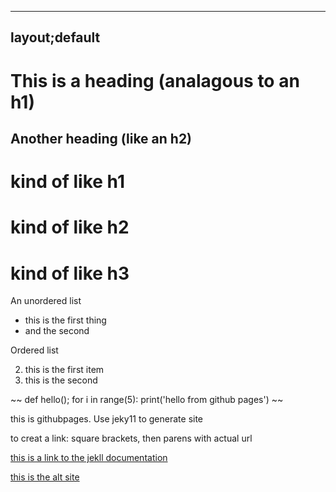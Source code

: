 -----------
layout;default
----------

This is a heading (analagous to an h1)
========


Another heading (like an h2)
----

# kind of like h1

# kind of like h2

# kind of like h3

An unordered list
* this is the first thing
* and the second

Ordered list


2. this is the first item
3. this is the second 

~~
def hello();
for i in range(5):
print('hello from github pages')
~~

this is githubpages. Use jeky11 to generate site

to creat a link: square brackets, then parens with actual url

[this is a link to the jekll documentation](https://jekyllrb.com/)

[this is the alt site](https://www.google.com/url?sa=i&rct=j&q=&esrc=s&source=images&cd=&cad=rja&uact=8&ved=0ahUKEwjyjruivJnXAhUGQyYKHWb7BVkQjRwIBw&url=https%3A%2F%2Fwww.w3schools.com%2Fcss%2Ftryit.asp%3Ffilename%3Dtrycss_dropdown_image&psig=AOvVaw0QsQMITNRBmWCurXdbcCQZ&ust=1509491523808656)

